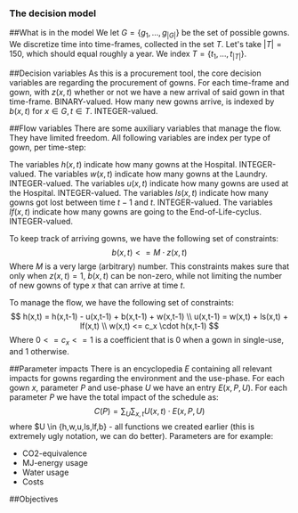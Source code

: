### The decision model

##What is in the model
We let $G = \{g_1,\dots,g_{|G|}\}$ be the set of possible gowns.
We discretize time into time-frames, collected in the set $T$. Let's take $|T|=150$, which should equal roughly a year. We index $T=\{t_1,\dots,t_{|T|}\}$.

##Decision variables
As this is a procurement tool, the core decision variables are regarding the procurement of gowns.
For each time-frame and gown, with $z(x,t)$ whether or not we have a new arrival of said gown in that time-frame. BINARY-valued.
How many new gowns arrive, is indexed by $b(x,t)$ for $x \in G, t \in T$. INTEGER-valued.


##Flow variables
There are some auxiliary variables that manage the flow. They have limited freedom.
All following variables are index per type of gown, per time-step:

The variables $h(x,t)$ indicate how many gowns at the Hospital. INTEGER-valued.
The variables $w(x,t)$ indicate how many gowns at the Laundry. INTEGER-valued.
The variables $u(x,t)$ indicate how many gowns are used at the Hospital. INTEGER-valued.
The variables $ls(x,t)$ indicate how many gowns got lost between time $t-1$ and $t$. INTEGER-valued.
The variables $lf(x,t)$ indicate how many gowns are going to the End-of-Life-cyclus. INTEGER-valued.

To keep track of arriving gowns, we have the following set of constraints:
$$
b(x,t) <= M \cdot z(x,t)
$$
Where $M$ is a very large (arbitrary) number. This constraints makes sure that only when $z(x,t) = 1$, $b(x,t)$ can be non-zero, while not limiting the number of new gowns of type $x$ that can arrive at time $t$.

To manage the flow, we have the following set of constraints:
$$
h(x,t) = h(x,t-1) - u(x,t-1) + b(x,t-1) + w(x,t-1) \\
u(x,t-1) = w(x,t) + ls(x,t) + lf(x,t) \\
w(x,t) <= c_x \cdot h(x,t-1)
$$
Where $0 <= c_x <= 1$ is a coefficient that is $0$ when a gown in single-use, and $1$ otherwise.

##Parameter impacts
There is an encyclopedia $E$ containing all relevant impacts for gowns regarding the environment and the use-phase. For each gown $x$, parameter $P$ and use-phase $U$ we have an entry $E(x,P,U)$. For each parameter $P$ we have the total impact of the schedule as:
$$C(P) = \sum_{U}\sum_{x,t}U(x,t) \cdot E(x,P,U)$$ 
where $U \in \{h,w,u,ls,lf,b\} - all functions we created earlier (this is extremely ugly notation, we can do better). 
Parameters are for example: 
- CO2-equivalence
- MJ-energy usage
- Water usage
- Costs

##Objectives





